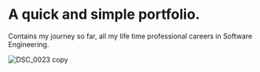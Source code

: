 # A quick and simple portfolio.

Contains my journey so far, all my life time professional careers in Software Engineering.   

![DSC_0023 copy](https://user-images.githubusercontent.com/106968663/193420892-c07f7b73-a47c-4852-be2b-1ef95fe85374.jpg)

